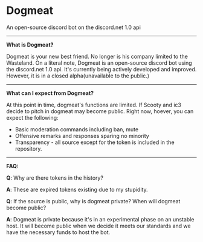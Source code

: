 # Dogmeat
An open-source discord bot on the discord.net 1.0 api

---

**What is Dogmeat?**

Dogmeat is your new best friend. No longer is his company limited to the Wasteland.
On a literal note, Dogmeat is an open-source discord bot using the discord.net 1.0 api.
It's currently being actively developed and improved. However, it is in a closed alpha(unavailable to the public.)

---

**What can I expect from Dogmeat?**

At this point in time, dogmeat's functions are limited. If Scooty and ic3 decide to pitch in dogmeat may become public.
Right now, hoever, you can expect the following:
* Basic moderation commands including ban, mute
* Offensive remarks and responses sparing no minority
* Transparency - all source except for the token is included in the repository.

---

**FAQ:**

**Q**: Why are there tokens in the history?

**A**: These are expired tokens existing due to my stupidity.

**Q**: If the source is public, why is dogmeat private? When will dogmeat become public?

**A**: Dogmeat is private because it's in an experimental phase on an unstable host. It will become public when we decide it meets our standards and we have the necessary funds to host the bot.
